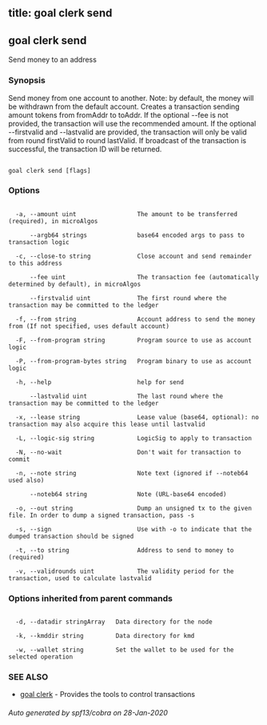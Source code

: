 title: goal clerk send
---
## goal clerk send



Send money to an address



### Synopsis



Send money from one account to another. Note: by default, the money will be withdrawn from the default account. Creates a transaction sending amount tokens from fromAddr to toAddr. If the optional --fee is not provided, the transaction will use the recommended amount. If the optional --firstvalid and --lastvalid are provided, the transaction will only be valid from round firstValid to round lastValid. If broadcast of the transaction is successful, the transaction ID will be returned.



```

goal clerk send [flags]

```



### Options



```

  -a, --amount uint                 The amount to be transferred (required), in microAlgos

      --argb64 strings              base64 encoded args to pass to transaction logic

  -c, --close-to string             Close account and send remainder to this address

      --fee uint                    The transaction fee (automatically determined by default), in microAlgos

      --firstvalid uint             The first round where the transaction may be committed to the ledger

  -f, --from string                 Account address to send the money from (If not specified, uses default account)

  -F, --from-program string         Program source to use as account logic

  -P, --from-program-bytes string   Program binary to use as account logic

  -h, --help                        help for send

      --lastvalid uint              The last round where the transaction may be committed to the ledger

  -x, --lease string                Lease value (base64, optional): no transaction may also acquire this lease until lastvalid

  -L, --logic-sig string            LogicSig to apply to transaction

  -N, --no-wait                     Don't wait for transaction to commit

  -n, --note string                 Note text (ignored if --noteb64 used also)

      --noteb64 string              Note (URL-base64 encoded)

  -o, --out string                  Dump an unsigned tx to the given file. In order to dump a signed transaction, pass -s

  -s, --sign                        Use with -o to indicate that the dumped transaction should be signed

  -t, --to string                   Address to send to money to (required)

  -v, --validrounds uint            The validity period for the transaction, used to calculate lastvalid

```



### Options inherited from parent commands



```

  -d, --datadir stringArray   Data directory for the node

  -k, --kmddir string         Data directory for kmd

  -w, --wallet string         Set the wallet to be used for the selected operation

```



### SEE ALSO



* [goal clerk](../../clerk/clerk/)	 - Provides the tools to control transactions 


###### Auto generated by spf13/cobra on 28-Jan-2020

